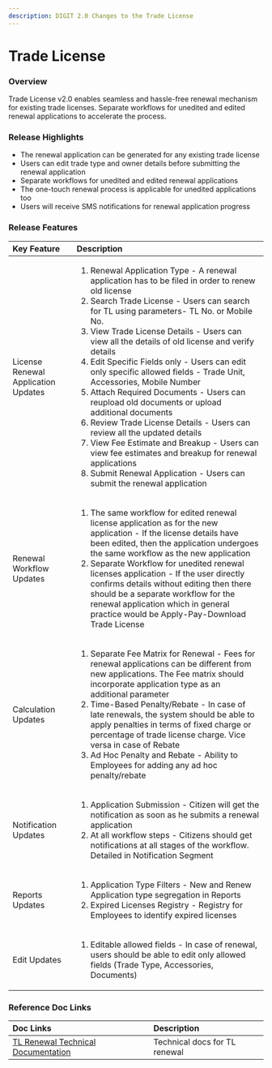 ```yaml
---
description: DIGIT 2.0 Changes to the Trade License
---
```


# Trade License

### Overview

Trade License v2.0 enables seamless and hassle-free renewal mechanism for existing trade licenses. Separate workflows for unedited and edited renewal applications to accelerate the process.

### Release Highlights

* The renewal application can be generated for any existing trade license
* Users can edit trade type and owner details before submitting the renewal application 
* Separate workflows for unedited and edited renewal applications
* The one-touch renewal process is applicable for unedited applications too 
* Users will receive SMS notifications for renewal application progress

### Release Features

<table>
  <thead>
    <tr>
      <th style="text-align:left"><b>Key Feature</b>
      </th>
      <th style="text-align:left"><b>Description</b>
      </th>
    </tr>
  </thead>
  <tbody>
    <tr>
      <td style="text-align:left">License Renewal Application Updates</td>
      <td style="text-align:left">
        <ol>
          <li>Renewal Application Type - A renewal application has to be filed in order
            to renew old license</li>
          <li>Search Trade License - Users can search for TL using parameters- TL No.
            or Mobile No.</li>
          <li>View Trade License Details - Users can view all the details of old license
            and verify details</li>
          <li>Edit Specific Fields only - Users can edit only specific allowed fields
            - Trade Unit, Accessories, Mobile Number</li>
          <li>Attach Required Documents - Users can reupload old documents or upload
            additional documents</li>
          <li>Review Trade License Details - Users can review all the updated details</li>
          <li>View Fee Estimate and Breakup - Users can view fee estimates and breakup
            for renewal applications</li>
          <li>Submit Renewal Application - Users can submit the renewal application</li>
        </ol>
      </td>
    </tr>
    <tr>
      <td style="text-align:left">Renewal Workflow Updates</td>
      <td style="text-align:left">
        <ol>
          <li>The same workflow for edited renewal license application as for the new
            application - If the license details have been edited, then the application
            undergoes the same workflow as the new application</li>
          <li>Separate Workflow for unedited renewal licenses application - If the user
            directly confirms details without editing then there should be a separate
            workflow for the renewal application which in general practice would be
            Apply-Pay-Download Trade License</li>
        </ol>
      </td>
    </tr>
    <tr>
      <td style="text-align:left">Calculation Updates</td>
      <td style="text-align:left">
        <ol>
          <li>Separate Fee Matrix for Renewal - Fees for renewal applications can be
            different from new applications. The Fee matrix should incorporate application
            type as an additional parameter</li>
          <li>Time-Based Penalty/Rebate - In case of late renewals, the system should
            be able to apply penalties in terms of fixed charge or percentage of trade
            license charge. Vice versa in case of Rebate</li>
          <li>Ad Hoc Penalty and Rebate - Ability to Employees for adding any ad hoc
            penalty/rebate</li>
        </ol>
      </td>
    </tr>
    <tr>
      <td style="text-align:left">Notification Updates</td>
      <td style="text-align:left">
        <ol>
          <li>Application Submission - Citizen will get the notification as soon as
            he submits a renewal application</li>
          <li>At all workflow steps - Citizens should get notifications at all stages
            of the workflow. Detailed in Notification Segment</li>
        </ol>
      </td>
    </tr>
    <tr>
      <td style="text-align:left">Reports Updates</td>
      <td style="text-align:left">
        <ol>
          <li>Application Type Filters - New and Renew Application type segregation
            in Reports</li>
          <li>Expired Licenses Registry - Registry for Employees to identify expired
            licenses</li>
        </ol>
      </td>
    </tr>
    <tr>
      <td style="text-align:left">Edit Updates</td>
      <td style="text-align:left">
        <ol>
          <li>Editable allowed fields - In case of renewal, users should be able to
            edit only allowed fields (Trade Type, Accessories, Documents)</li>
        </ol>
      </td>
    </tr>
  </tbody>
</table>

### Reference Doc Links

| **Doc Links** | **Description** |
| :--- | :--- |
| [TL Renewal Technical Documentation](https://digit-discuss.atlassian.net/wiki/spaces/EPE/pages/edit-v2/231636995?draftShareId=c160aad5-d7d6-4b4a-9185-11caa6040e70) | Technical docs for TL renewal |


